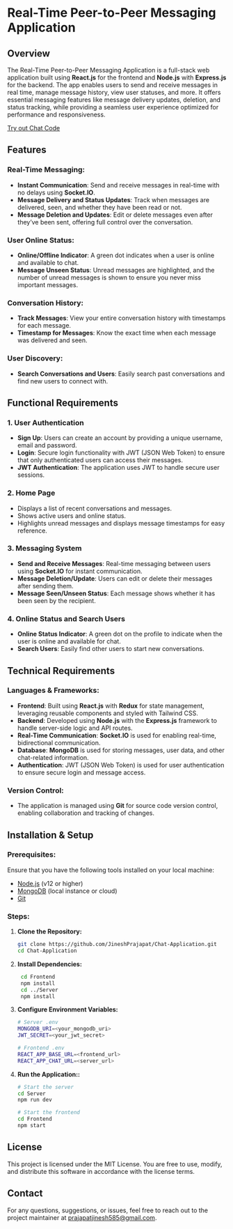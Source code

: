 # Real-Time Peer-to-Peer Messaging Application

## Overview
The Real-Time Peer-to-Peer Messaging Application is a full-stack web application built using **React.js** for the frontend and **Node.js** with **Express.js** for the backend. The app enables users to send and receive messages in real time, manage message history, view user statuses, and more. It offers essential messaging features like message delivery updates, deletion, and status tracking, while providing a seamless user experience optimized for performance and responsiveness.

[Try out Chat Code](https://chats-code.vercel.app/) 

## Features

### Real-Time Messaging:
- **Instant Communication**: Send and receive messages in real-time with no delays using **Socket.IO**.
- **Message Delivery and Status Updates**: Track when messages are delivered, seen, and whether they have been read or not.
- **Message Deletion and Updates**: Edit or delete messages even after they’ve been sent, offering full control over the conversation.

### User Online Status:
- **Online/Offline Indicator**: A green dot indicates when a user is online and available to chat.
- **Message Unseen Status**: Unread messages are highlighted, and the number of unread messages is shown to ensure you never miss important messages.

### Conversation History:
- **Track Messages**: View your entire conversation history with timestamps for each message.
- **Timestamp for Messages**: Know the exact time when each message was delivered and seen.

### User Discovery:
- **Search Conversations and Users**: Easily search past conversations and find new users to connect with.

## Functional Requirements

### 1. User Authentication
- **Sign Up**: Users can create an account by providing a unique username, email and password.
- **Login**: Secure login functionality with JWT (JSON Web Token) to ensure that only authenticated users can access their messages.
- **JWT Authentication**: The application uses JWT to handle secure user sessions.

### 2. Home Page
- Displays a list of recent conversations and messages.
- Shows active users and online status.
- Highlights unread messages and displays message timestamps for easy reference.

### 3. Messaging System
- **Send and Receive Messages**: Real-time messaging between users using **Socket.IO** for instant communication.
- **Message Deletion/Update**: Users can edit or delete their messages after sending them.
- **Message Seen/Unseen Status**: Each message shows whether it has been seen by the recipient.

### 4. Online Status and Search Users
- **Online Status Indicator**: A green dot on the profile to indicate when the user is online and available for chat.
- **Search Users**: Easily find other users to start new conversations.

## Technical Requirements

### Languages & Frameworks:
- **Frontend**: Built using **React.js** with **Redux** for state management, leveraging reusable components and styled with Tailwind CSS.
- **Backend**: Developed using **Node.js** with the **Express.js** framework to handle server-side logic and API routes.
- **Real-Time Communication**: **Socket.IO** is used for enabling real-time, bidirectional communication.
- **Database**: **MongoDB** is used for storing messages, user data, and other chat-related information.
- **Authentication**: JWT (JSON Web Token) is used for user authentication to ensure secure login and message access.

### Version Control:
- The application is managed using **Git** for source code version control, enabling collaboration and tracking of changes.

## Installation & Setup

### Prerequisites:
Ensure that you have the following tools installed on your local machine:

- [Node.js](https://nodejs.org/) (v12 or higher)
- [MongoDB](https://www.mongodb.com/) (local instance or cloud)
- [Git](https://git-scm.com/)

### Steps:

1. **Clone the Repository:**

   ```bash
   git clone https://github.com/JineshPrajapat/Chat-Application.git
   cd Chat-Application
   
2. **Install Dependencies:**
 
   ```bash
    cd Frontend
    npm install
    cd ../Server
    npm install

3. **Configure Environment Variables:**
   
   ```bash
   # Server .env
   MONGODB_URI=<your_mongodb_uri>
   JWT_SECRET=<your_jwt_secret>

   # Frontend .env
   REACT_APP_BASE_URL=<frontend_url>
   REACT_APP_CHAT_URL=<server_url>

4. **Run the Application::**
   
   ```bash
   # Start the server
   cd Server
   npm run dev

   # Start the frontend
   cd Frontend
   npm start

## License

This project is licensed under the MIT License. You are free to use, modify, and distribute this software in accordance with the license terms.

## Contact

For any questions, suggestions, or issues, feel free to reach out to the project maintainer at [prajapatjinesh585@gmail.com](mailto:prajapatjinesh585@gmail.com).

